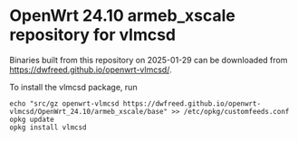 OpenWrt 24.10 armeb_xscale repository for vlmcsd
========

Binaries built from this repository on 2025-01-29 can be downloaded from <https://dwfreed.github.io/openwrt-vlmcsd/>.

To install the vlmcsd package, run

```
echo "src/gz openwrt-vlmcsd https://dwfreed.github.io/openwrt-vlmcsd/OpenWrt_24.10/armeb_xscale/base" >> /etc/opkg/customfeeds.conf
opkg update
opkg install vlmcsd
```
